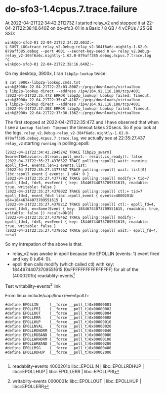 # do-sfo3-1.4cpus.7.trace.failure

At 2022-04-21T22:34:42.211273Z I started relay_v2 and stopped it at 22-04-21T22:38:16.640Z on do-sfo3-01 
in a Basic / 8 GB / 4 vCPUs / 25 GB SSD:
```
wink@do-sfo3-01 22-04-21T22:34:22.603Z:~
$ RUST_LOG=trace relay_v2.Debug-relay_v2-304f6a6c.nightly-1.62.0-879aff385.debug --port 4001 --secret-key-seed 0 &> relay_v2.Debug-relay_v2-304f6a6c.nightly-1.62.0-879aff385.debug.4cpus.7.trace.log
^C
wink@do-sfo3-01 22-04-21T22:38:16.640Z:~
```

On my desktop, 3900x, I ran `libp2p-lookup` twice:
```
$ cat 3900x-libp2p-lookup.cmds.txt
wink@3900x 22-04-21T22:22:03.800Z:~/prgs/downloads/virtualbox
$ libp2p-lookup direct --address /ip4/164.92.118.108/tcp/4001
[2022-04-21T22:35:47Z ERROR libp2p_lookup] Lookup failed: Timeout.
wink@3900x 22-04-21T22:35:47.416Z:~/prgs/downloads/virtualbox
$ libp2p-lookup direct --address /ip4/164.92.118.108/tcp/4001
[2022-04-21T22:37:30Z ERROR libp2p_lookup] Lookup failed: Timeout.
wink@3900x 22-04-21T22:37:30.136Z:~/prgs/downloads/virtualbox
```

The first stopped at 2022-04-21T22:35:47Z and I have observed that when
I see a `Lookup failed: Timeout` the timeout takes 20secs. So if you look
at the logs, `relay_v2.Debug-relay_v2-304f6a6c.nightly-1.62.0-879aff385.debug.4cpus.7.trace.log`,
we actually see at 22:35:27.437 `relay_v2` starting `running` in polling::epoll:
```
[2022-04-21T22:34:42.294524Z TRACE libp2p_swarm] Swarm<TBehavior>::Stream::poll_next:- result.is_ready(): false
[2022-04-21T22:35:27.437652Z TRACE polling::epoll] wait: running epoll_fd=4, events.len=1 events.list:
[2022-04-21T22:35:27.437755Z TRACE polling::epoll] wait: list[0] libc::epoll_event { events: 1 u64: 0 } 
[2022-04-21T22:35:27.437778Z TRACE polling::epoll] modify:+ tid=7 epoll_fd=4, fd=5, ev=Event { key: 18446744073709551615, readable: true, writable: false }
[2022-04-21T22:35:27.437802Z TRACE polling::epoll] ctl:+ tid=7 epoll_fd=4, event_fd=5 libc::epoll_event { events=4000201b u64=18446744073709551615 }
[2022-04-21T22:35:27.437821Z TRACE polling::epoll] ctl:- epoll_fd=4, event_fd=5, ev=Some(Event { key: 18446744073709551615, readable: true, writable: false }) result=Ok(0)
[2022-04-21T22:35:27.437846Z TRACE polling::epoll] modify:- epoll_fd=4, fd=5, ev=Event { key: 18446744073709551615, readable: true, writable: false }
[2022-04-21T22:35:27.437865Z TRACE polling::epoll] wait:- epoll_fd=4, res=1
```

So my intrepation of the above is that.
 * relay_v2 was awoke in epoll because the EPOLLIN (events: 1) event fired and key 0 (u64: 0).
 * epoll then calls modify (which called ctl) with key: 18446744073709551615 (0xFFFFFFFFFFFFFFFF)
   for all of the (4000201b) readablity-events[^1]

Test writability-events[^2] link



[^1]: readablity-events 4000201b libc::EPOLLIN | libc::EPOLLRDHUP | libc::EPOLLHUP | libc::EPOLLERR | libc::EPOLLPRI

[^2]: writabilty-events 0000001c  libc::EPOLLOUT | libc::EPOLLHUP | libc::EPOLLERR

From linux include/uapi/linux/eventpoll.h:
```
#define EPOLLIN		(__force __poll_t)0x00000001
#define EPOLLPRI	(__force __poll_t)0x00000002
#define EPOLLOUT	(__force __poll_t)0x00000004
#define EPOLLERR	(__force __poll_t)0x00000008
#define EPOLLHUP	(__force __poll_t)0x00000010
#define EPOLLNVAL	(__force __poll_t)0x00000020
#define EPOLLRDNORM	(__force __poll_t)0x00000040
#define EPOLLRDBAND	(__force __poll_t)0x00000080
#define EPOLLWRNORM	(__force __poll_t)0x00000100
#define EPOLLWRBAND	(__force __poll_t)0x00000200
#define EPOLLMSG	(__force __poll_t)0x00000400
#define EPOLLRDHUP	(__force __poll_t)0x00002000
```